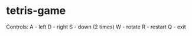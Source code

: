 # tetris-game

Controls:
    A - left
    D - right
    S - down (2 times)
    W - rotate
    R - restart
    Q - exit
